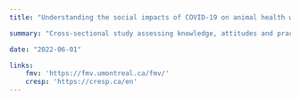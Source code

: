 ```yaml
---
title: "Understanding the social impacts of COVID-19 on animal health workers"

summary: "Cross-sectional study assessing knowledge, attitudes and practices, perceived stress and quality of life of the COVID-19 pandemic on Canadian AHWs."

date: "2022-06-01"

links:
    fmv: 'https://fmv.umontreal.ca/fmv/'
    cresp: 'https://cresp.ca/en'
---
```



